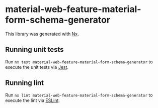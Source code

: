 # material-web-feature-material-form-schema-generator

This library was generated with [Nx](https://nx.dev).

## Running unit tests

Run `nx test material-web-feature-material-form-schema-generator` to execute the unit tests via [Jest](https://jestjs.io).

## Running lint

Run `nx lint material-web-feature-material-form-schema-generator` to execute the lint via [ESLint](https://eslint.org/).
